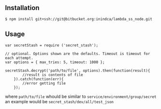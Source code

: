 ## Installation

```bash
$ npm install git+ssh://git@bitbucket.org:inindca/lambda_ss_node.git
```

## Usage

```javscript
var secretStash = require ('secret_stash');

// optional. Options shown are the defaults. Timeout is timeout for each attempt.
var options = { max_tries: 5, timeout: 1000 };

secretStash.decrypt('path/to/file', options).then(function(result){
        //result is contents of file
    }).catch(function(err){
        //error getting file
    });

```

where ```path/to/file``` whould be similar to ```service/environment/group/secret``` an example would be ```secret_stash/dev/all/test_json```
